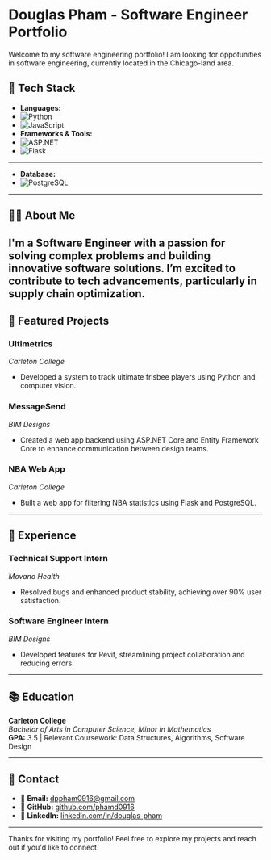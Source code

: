 # **Douglas Pham - Software Engineer Portfolio**

Welcome to my software engineering portfolio! I am looking for oppotunities in software engineering, currently located in the Chicago-land area.

## **🔧 Tech Stack**
- **Languages:**
- ![Python](https://img.shields.io/badge/python-3670A0?style=for-the-badge&logo=python&logoColor=ffdd54)
- ![JavaScript](https://shields.io/badge/JavaScript-F7DF1E?logo=JavaScript&logoColor=000&style=flat-squarehite)
- **Frameworks & Tools:**
- ![ASP.NET](https://shields.io/badge/-Asp_Net_Core_6-blue)
- ![Flask](https://img.shields.io/badge/Flask-000000?style=for-the-badge&logo=Flask&logoColor=white)
---

- **Database:**
- ![PostgreSQL](https://img.shields.io/badge/postgresql-4169e1?style=for-the-badge&logo=postgresql&logoColor=white)
---

## **👨‍💻 About Me**

I'm a Software Engineer with a passion for solving complex problems and building innovative software solutions. I’m excited to contribute to tech advancements, particularly in supply chain optimization.
---


## **📑 Featured Projects**

### **Ultimetrics**  
*Carleton College*  
- Developed a system to track ultimate frisbee players using Python and computer vision.

### **MessageSend**  
*BIM Designs*  
- Created a web app backend using ASP.NET Core and Entity Framework Core to enhance communication between design teams.

### **NBA Web App**  
*Carleton College*  
- Built a web app for filtering NBA statistics using Flask and PostgreSQL.

---

## **💼 Experience**

### **Technical Support Intern**  
*Movano Health*  
- Resolved bugs and enhanced product stability, achieving over 90% user satisfaction.

### **Software Engineer Intern**  
*BIM Designs*  
- Developed features for Revit, streamlining project collaboration and reducing errors.

---

## **📚 Education**

**Carleton College**  
*Bachelor of Arts in Computer Science, Minor in Mathematics*  
**GPA:** 3.5 | Relevant Coursework: Data Structures, Algorithms, Software Design

---

## **🔗 Contact**

- 📧 **Email:** [dppham0916@gmail.com](mailto:dppham0916@gmail.com)
- 🔗 **GitHub:** [github.com/phamd0916](https://github.com/phamd0916)
- 💼 **LinkedIn:** [linkedin.com/in/douglas-pham](https://www.linkedin.com/in/douglas-pham/)

---

Thanks for visiting my portfolio! Feel free to explore my projects and reach out if you'd like to connect.
